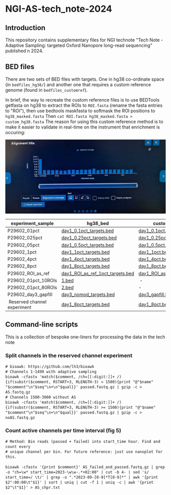 # NGI-AS-tech_note-2024

## Introduction

This repository contains supplementary files for NGI technote "Tech Note - Adaptive Sampling: targeted  Oxford Nanopore long-read sequencing" published n 2024.

## BED files

There are two sets of BED files with targets. One in hg38 co-ordinate space (in `bedfiles_hg38/`) and another one that requires a custom reference genome (found in `bedfiles_customref`). 

In brief, the way to recreate the custom reference files is to use BEDTools getfasta on hg38 to extract the ROIs to `ROI.fasta` (rename the fasta entries to "ROI"), then use bedtools maskfasta to softmask the ROI positions to `hg38_masked.fasta` Then `cat ROI.fasta hg38_masked.fasta > custom_hg38.fasta`
The reason for using this custom reference method is to make it easier to validate in real-time on the instrument that enrichment is occuring:

![Coverage of ROI shown in relation to the rest of the genome of an ongoing run in MinKNOW](docs/minknow_enrichment.jpg)

| experiment_sample | hg38_bed | custom_bed |
| ---- | ---- | ---- |
| P29602_01pct | [day1_0.1pct_targets.bed](bedfiles_hg38/day1_0.1pct_targets.bed) | [day1_0.1pct.bed](bedfiles_customref/day1_0.1pct.bed) |
| P29602_025pct | [day1_0.25pct_targets.bed](bedfiles_hg38/day1_0.25pct_targets.bed) | [day1_0.25pct.bed](bedfiles_customref/day1_0.25pct.bed) |
| P29602_05pct | [day1_0.5pct_targets.bed](bedfiles_hg38/day1_0.5pct_targets.bed) | [day1_0.5pct.bed](bedfiles_customref/day1_0.5pct.bed) |
| P29602_1pct | [day1_1pct_targets.bed](bedfiles_hg38/day1_1pct_targets.bed) | [day1_1pct.bed](bedfiles_customref/day1_1pct.bed) |
| P29602_4pct | [day1_4pct_targets.bed](bedfiles_hg38/day1_4pct_targets.bed) | [day1_4pct.bed](bedfiles_customref/day1_4pct.bed) |
| P29602_8pct | [day1_8pct_targets.bed](bedfiles_hg38/day1_8pct_targets.bed) | [day1_8pct.bed](bedfiles_customref/day1_8pct.bed) |
| P29602_ROI_as_ref | [day1_ROI_as_ref_1pct_targets.bed](bedfiles_hg38/day1_ROI_as_ref_1pct_targets.bed) | [day1_ROI_as_ref_1pct.bed](bedfiles_customref/day1_ROI_as_ref_1pct.bed) |
| P29602_01pct_10ROIs | [1.bed](bedfiles_hg38/1.bed) | - |
| P29602_01pct_80ROIs | [2.bed](bedfiles_hg38/2.bed) | - |
| P29602_day3_gapfill | [day3_nomod_targets.bed](bedfiles_hg38/day3_nomod_targets.bed) | [day3_gapfill.bed](bedfiles_customref/day3_gapfill.bed) |
| Reserved channel experiment | [day1_8pct_targets.bed](bedfiles_hg38/day1_8pct_targets.bed) | [day1_8pct.bed](bedfiles_customref/day1_8pct.bed) |

## Command-line scripts

This is a collection of bespoke one-liners for processing the data in the tech note

### Split channels in the reserved channel experiment
```
# bioawk: https://github.com/lh3/bioawk
# Channels 1-1499 with adaptive sampling
bioawk -cfastx 'match($comment, /ch=[[:digit:]]+ /){if(substr($comment, RSTART+3, RLENGTH-3) < 1500){print "@"$name" "$comment"\n"$seq"\n+\n"$qual}}' passed.fastq.gz | gzip -c > AS.fastq.gz
# Channels 1500-3000 without AS
bioawk -cfastx 'match($comment, /ch=[[:digit:]]+ /){if(substr($comment, RSTART+3, RLENGTH-3) >= 1500){print "@"$name" "$comment"\n"$seq"\n+\n"$qual}}' passed.fastq.gz | gzip -c > noAS.fastq.gz
```

### Count active channels per time interval (fig 5)

```
# Method: Bin reads (passed + failed) into start_time hour. Find and count every 
# unique channel per bin. For future reference: just use nanoplot for this.

bioawk -cfastx '{print $comment}' AS_failed_and_passed.fastq.gz | grep -o "ch=\w* start_time=2023-\w\w-.*+02:00" | cut -b 4- | sed 's/ start_time=/ \t/' | grep -o ".*2023-09-[0-9]*T[0-9]*" | awk '{print $2":00:00\t"$1}' | sort | uniq | cut -f 1 | uniq -c | awk '{print $2"\t"$1}' > AS_chpr.txt
```


